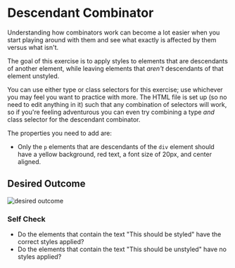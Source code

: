 # Descendant Combinator
Understanding how combinators work can become a lot easier when you start
playing around with them and see what exactly is affected by them versus what
isn't.

The goal of this exercise is to apply styles to elements that are descendants of
another element, while leaving elements that *aren't* descendants of that
element unstyled.

You can use either type or class selectors for this exercise; use whichever you
may feel you want to practice with more. The HTML file is set up (so no need to
edit anything in it) such that any combination of selectors will work, so if
you're feeling adventurous you can even try combining a type *and* class
selector for the descendant combinator.

The properties you need to add are:

* Only the `p` elements that are descendants of the `div` element should have a
  yellow background, red text, a font size of 20px, and center aligned.

## Desired Outcome
![desired outcome](./desired-outcome.png)


### Self Check
- Do the elements that contain the text "This should be styled" have the correct
  styles applied?
- Do the elements that contain the text "This should be unstyled" have no styles
  applied?
